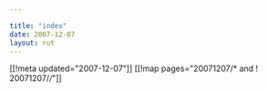 ```yaml
---

title: "index"
date: 2007-12-07
layout: rut
---
```


[[!meta updated="2007-12-07"]]
[[!map pages="20071207/* and ! 20071207/*/*"]]

